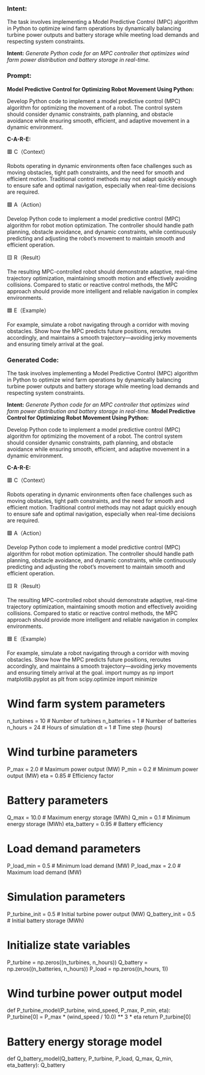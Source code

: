 ### Intent:
The task involves implementing a Model Predictive Control (MPC) algorithm in Python to optimize wind farm operations by dynamically balancing turbine power outputs and battery storage while meeting load demands and respecting system constraints.  

**Intent:** *Generate Python code for an MPC controller that optimizes wind farm power distribution and battery storage in real-time.*

### Prompt:
**Model Predictive Control for Optimizing Robot Movement Using Python:**

Develop Python code to implement a model predictive control (MPC) algorithm for optimizing the movement of a robot. The control system should consider dynamic constraints, path planning, and obstacle avoidance while ensuring smooth, efficient, and adaptive movement in a dynamic environment.

**C-A-R-E:**

🟥 C（Context）

Robots operating in dynamic environments often face challenges such as moving obstacles, tight path constraints, and the need for smooth and efficient motion. Traditional control methods may not adapt quickly enough to ensure safe and optimal navigation, especially when real-time decisions are required.

🟩 A（Action）

Develop Python code to implement a model predictive control (MPC) algorithm for robot motion optimization. The controller should handle path planning, obstacle avoidance, and dynamic constraints, while continuously predicting and adjusting the robot’s movement to maintain smooth and efficient operation.

🟨 R（Result）

The resulting MPC-controlled robot should demonstrate adaptive, real-time trajectory optimization, maintaining smooth motion and effectively avoiding collisions. Compared to static or reactive control methods, the MPC approach should provide more intelligent and reliable navigation in complex environments.

🟦 E（Example）

For example, simulate a robot navigating through a corridor with moving obstacles. Show how the MPC predicts future positions, reroutes accordingly, and maintains a smooth trajectory—avoiding jerky movements and ensuring timely arrival at the goal.

### Generated Code:
The task involves implementing a Model Predictive Control (MPC) algorithm in Python to optimize wind farm operations by dynamically balancing turbine power outputs and battery storage while meeting load demands and respecting system constraints.  

**Intent:** *Generate Python code for an MPC controller that optimizes wind farm power distribution and battery storage in real-time.*
**Model Predictive Control for Optimizing Robot Movement Using Python:**

Develop Python code to implement a model predictive control (MPC) algorithm for optimizing the movement of a robot. The control system should consider dynamic constraints, path planning, and obstacle avoidance while ensuring smooth, efficient, and adaptive movement in a dynamic environment.

**C-A-R-E:**

🟥 C（Context）

Robots operating in dynamic environments often face challenges such as moving obstacles, tight path constraints, and the need for smooth and efficient motion. Traditional control methods may not adapt quickly enough to ensure safe and optimal navigation, especially when real-time decisions are required.

🟩 A（Action）

Develop Python code to implement a model predictive control (MPC) algorithm for robot motion optimization. The controller should handle path planning, obstacle avoidance, and dynamic constraints, while continuously predicting and adjusting the robot’s movement to maintain smooth and efficient operation.

🟨 R（Result）

The resulting MPC-controlled robot should demonstrate adaptive, real-time trajectory optimization, maintaining smooth motion and effectively avoiding collisions. Compared to static or reactive control methods, the MPC approach should provide more intelligent and reliable navigation in complex environments.

🟦 E（Example）

For example, simulate a robot navigating through a corridor with moving obstacles. Show how the MPC predicts future positions, reroutes accordingly, and maintains a smooth trajectory—avoiding jerky movements and ensuring timely arrival at the goal.
import numpy as np
import matplotlib.pyplot as plt
from scipy.optimize import minimize

# Wind farm system parameters
n_turbines = 10  # Number of turbines
n_batteries = 1  # Number of batteries
n_hours = 24  # Hours of simulation
dt = 1  # Time step (hours)

# Wind turbine parameters
P_max = 2.0  # Maximum power output (MW)
P_min = 0.2  # Minimum power output (MW)
eta = 0.85  # Efficiency factor

# Battery parameters
Q_max = 10.0  # Maximum energy storage (MWh)
Q_min = 0.1  # Minimum energy storage (MWh)
eta_battery = 0.95  # Battery efficiency

# Load demand parameters
P_load_min = 0.5  # Minimum load demand (MW)
P_load_max = 2.0  # Maximum load demand (MW)

# Simulation parameters
P_turbine_init = 0.5  # Initial turbine power output (MW)
Q_battery_init = 0.5  # Initial battery storage (MWh)

# Initialize state variables
P_turbine = np.zeros((n_turbines, n_hours))
Q_battery = np.zeros((n_batteries, n_hours))
P_load = np.zeros((n_hours, 1))

# Wind turbine power output model
def P_turbine_model(P_turbine, wind_speed, P_max, P_min, eta):
    P_turbine[0] = P_max * (wind_speed / 10.0) ** 3 * eta
    return P_turbine[0]

# Battery energy storage model
def Q_battery_model(Q_battery, P_turbine, P_load, Q_max, Q_min, eta_battery):
    Q_battery

